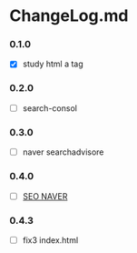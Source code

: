 # ChangeLog.md

### 0.1.0
- [x] study html a tag

### 0.2.0
- [ ] search-consol

### 0.3.0
- [ ] naver searchadvisore

### 0.4.0
- [ ] [SEO NAVER](https://github.com/dhkdtld37/dhkdtld37.github.io/issues/6)

### 0.4.3 
- [ ] fix3 index.html


